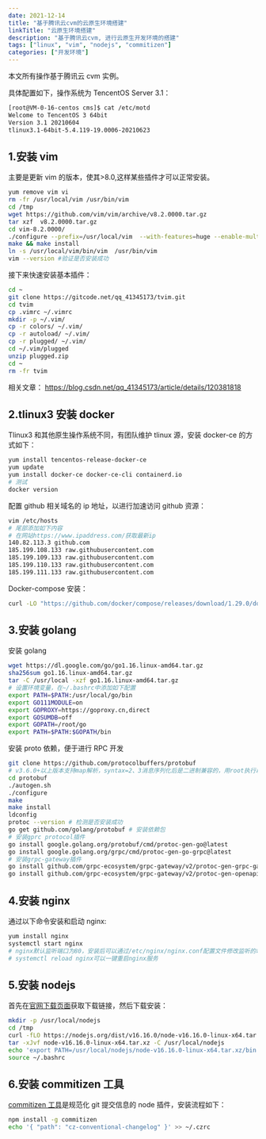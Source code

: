 ```yaml
---
date: 2021-12-14
title: "基于腾讯云cvm的云原生环境搭建"
linkTitle: "云原生环境搭建"
description: "基于腾讯云cvm, 进行云原生开发环境的搭建"
tags: ["linux", "vim", "nodejs", "commitizen"]
categories: ["开发环境"]
---
```


本文所有操作基于腾讯云 cvm 实例。

<!--more-->
具体配置如下，操作系统为 TencentOS Server 3.1：

```bash
[root@VM-0-16-centos cms]$ cat /etc/motd
Welcome to TencentOS 3 64bit
Version 3.1 20210604
tlinux3.1-64bit-5.4.119-19.0006-20210623
```

## 1.安装 vim

主要是更新 vim 的版本，使其>8.0,这样某些插件才可以正常安装。

```bash
yum remove vim vi
rm -fr /usr/local/vim /usr/bin/vim
cd /tmp
wget https://github.com/vim/vim/archive/v8.2.0000.tar.gz
tar xzf  v8.2.0000.tar.gz
cd vim-8.2.0000/
./configure --prefix=/usr/local/vim  --with-features=huge --enable-multibyte --enable-gtk3-check  --enable-rubyinterp=yes --with-python3-command=python3 --enable-python3interp=yes --enable-perlinterp=yes --enable-luainterp=yes --enable-cscope
make && make install
ln -s /usr/local/vim/bin/vim  /usr/bin/vim
vim --version #验证是否安装成功
```

接下来快速安装基本插件：

```bash
cd ~
git clone https://gitcode.net/qq_41345173/tvim.git
cd tvim
cp .vimrc ~/.vimrc
mkdir -p ~/.vim/
cp -r colors/ ~/.vim/
cp -r autoload/ ~/.vim/
cp -r plugged/ ~/.vim/
cd ~/.vim/plugged
unzip plugged.zip
cd ~
rm -fr tvim
```

相关文章：
<https://blog.csdn.net/qq_41345173/article/details/120381818>

## 2.tlinux3 安装 docker

Tlinux3 和其他原生操作系统不同，有团队维护 tlinux 源，安装 docker-ce 的方式如下：

```bash
yum install tencentos-release-docker-ce
yum update
yum install docker-ce docker-ce-cli containerd.io
# 测试
docker version
```

配置 github 相关域名的 ip 地址，以进行加速访问 github 资源：

```bash
vim /etc/hosts
# 尾部添加如下内容
# 在网站https://www.ipaddress.com/获取最新ip
140.82.113.3 github.com
185.199.108.133 raw.githubusercontent.com
185.199.109.133 raw.githubusercontent.com
185.199.110.133 raw.githubusercontent.com
185.199.111.133 raw.githubusercontent.com
```

Docker-compose 安装：

```bash
curl -LO "https://github.com/docker/compose/releases/download/1.29.0/docker-compose-$(uname -s)-$(uname -m)" -o /usr/local/bin/docker-compose
```

## 3.安装 golang

安装 golang

```bash
wget https://dl.google.com/go/go1.16.linux-amd64.tar.gz
sha256sum go1.16.linux-amd64.tar.gz
tar -C /usr/local -xzf go1.16.linux-amd64.tar.gz
# 设置环境变量，在~/.bashrc中添加如下配置
export PATH=$PATH:/usr/local/go/bin
export GO111MODULE=on
export GOPROXY=https://goproxy.cn,direct
export GOSUMDB=off
export GOPATH=/root/go
export PATH=$PATH:$GOPATH/bin
```

安装 proto 依赖，便于进行 RPC 开发

```bash
git clone https://github.com/protocolbuffers/protobuf
# v3.6.0+以上版本支持map解析，syntax=2、3消息序列化后是二进制兼容的，用root执行以下命令
cd protobuf
./autogen.sh
./configure
make
make install
ldconfig
protoc --version # 检测是否安装成功
go get github.com/golang/protobuf # 安装依赖包
# 安装gprc protocol插件
go install google.golang.org/protobuf/cmd/protoc-gen-go@latest
go install google.golang.org/grpc/cmd/protoc-gen-go-grpc@latest
# 安装grpc-gateway插件
go install github.com/grpc-ecosystem/grpc-gateway/v2/protoc-gen-grpc-gateway@latest
go install github.com/grpc-ecosystem/grpc-gateway/v2/protoc-gen-openapiv2@latest
```

## 4.安装 nginx

通过以下命令安装和启动 nginx:

```bash
yum install nginx
systemctl start nginx
# nginx默认监听端口为80，安装后可以通过/etc/nginx/nginx.conf配置文件修改监听的端口
# systemctl reload nginx可以一键重启nginx服务
```

## 5.安装 nodejs

首先在[官网下载页面](https://nodejs.org/zh-cn/download/)获取下载链接，然后下载安装：

```bash
mkdir -p /usr/local/nodejs
cd /tmp
curl -fLO https://nodejs.org/dist/v16.16.0/node-v16.16.0-linux-x64.tar.xz
tar -xJvf node-v16.16.0-linux-x64.tar.xz -C /usr/local/nodejs
echo 'export PATH=/usr/local/nodejs/node-v16.16.0-linux-x64.tar.xz/bin:$PATH' >> ~/.bashrc
source ~/.bashrc
```

## 6.安装 commitizen 工具

[commitizen 工具](https://github.com/commitizen/cz-cli)是规范化 git 提交信息的 node 插件，安装流程如下：

```bash
npm install -g commitizen
echo '{ "path": "cz-conventional-changelog" }' >> ~/.czrc
```
